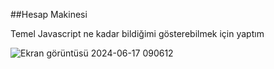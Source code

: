 ##Hesap Makinesi 

Temel Javascript ne kadar bildiğimi gösterebilmek için yaptım

![Ekran görüntüsü 2024-06-17 090612](https://github.com/nzo2004/Calculator-App/assets/111644119/4e8541d9-860a-4462-884f-a9f39603ed52)

